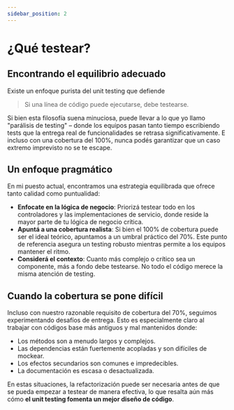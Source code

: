 ```yaml
---
sidebar_position: 2
---
```


# ¿Qué testear?

## Encontrando el equilibrio adecuado

Existe un enfoque purista del unit testing que defiende

> Si una línea de código puede ejecutarse, debe testearse.

Si bien esta filosofía suena minuciosa, puede llevar a lo que yo llamo "parálisis de testing" – donde los equipos pasan tanto tiempo escribiendo tests que la entrega real de funcionalidades se retrasa significativamente. E incluso con una cobertura del 100%, nunca podés garantizar que un caso extremo imprevisto no se te escape.

## Un enfoque pragmático

En mi puesto actual, encontramos una estrategia equilibrada que ofrece tanto calidad como puntualidad:

-   **Enfocate en la lógica de negocio**: Priorizá testear todo en los controladores y las implementaciones de servicio, donde reside la mayor parte de tu lógica de negocio crítica.
-   **Apuntá a una cobertura realista**: Si bien el 100% de cobertura puede ser el ideal teórico, apuntamos a un umbral práctico del 70%. Este punto de referencia asegura un testing robusto mientras permite a los equipos mantener el ritmo.
-   **Considerá el contexto**: Cuanto más complejo o crítico sea un componente, más a fondo debe testearse. No todo el código merece la misma atención de testing.

## Cuando la cobertura se pone difícil

Incluso con nuestro razonable requisito de cobertura del 70%, seguimos experimentando desafíos de entrega. Esto es especialmente claro al trabajar con códigos base más antiguos y mal mantenidos donde:

-   Los métodos son a menudo largos y complejos.
-   Las dependencias están fuertemente acopladas y son difíciles de mockear.
-   Los efectos secundarios son comunes e impredecibles.
-   La documentación es escasa o desactualizada.

En estas situaciones, la refactorización puede ser necesaria antes de que se pueda empezar a testear de manera efectiva, lo que resalta aún más cómo **el unit testing fomenta un mejor diseño de código**.